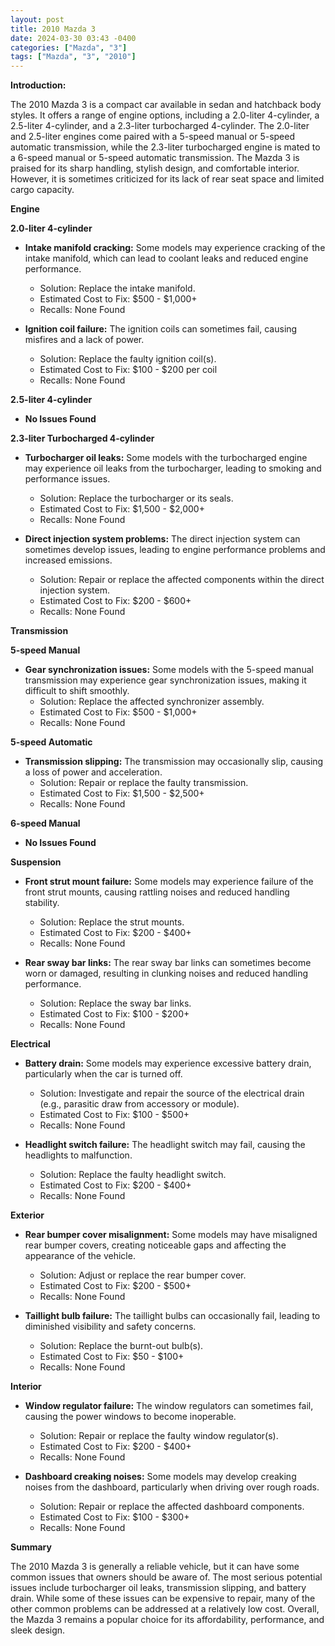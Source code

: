 ```yaml
---
layout: post
title: 2010 Mazda 3
date: 2024-03-30 03:43 -0400
categories: ["Mazda", "3"]
tags: ["Mazda", "3", "2010"]
---
```

**Introduction:**

The 2010 Mazda 3 is a compact car available in sedan and hatchback body styles. It offers a range of engine options, including a 2.0-liter 4-cylinder, a 2.5-liter 4-cylinder, and a 2.3-liter turbocharged 4-cylinder. The 2.0-liter and 2.5-liter engines come paired with a 5-speed manual or 5-speed automatic transmission, while the 2.3-liter turbocharged engine is mated to a 6-speed manual or 5-speed automatic transmission. The Mazda 3 is praised for its sharp handling, stylish design, and comfortable interior. However, it is sometimes criticized for its lack of rear seat space and limited cargo capacity.

**Engine**

**2.0-liter 4-cylinder**

* **Intake manifold cracking:** Some models may experience cracking of the intake manifold, which can lead to coolant leaks and reduced engine performance.
    * Solution: Replace the intake manifold.
    * Estimated Cost to Fix: $500 - $1,000+
    * Recalls: None Found

* **Ignition coil failure:** The ignition coils can sometimes fail, causing misfires and a lack of power.
    * Solution: Replace the faulty ignition coil(s).
    * Estimated Cost to Fix: $100 - $200 per coil
    * Recalls: None Found

**2.5-liter 4-cylinder**

* **No Issues Found**

**2.3-liter Turbocharged 4-cylinder**

* **Turbocharger oil leaks:** Some models with the turbocharged engine may experience oil leaks from the turbocharger, leading to smoking and performance issues.
    * Solution: Replace the turbocharger or its seals.
    * Estimated Cost to Fix: $1,500 - $2,000+
    * Recalls: None Found

* **Direct injection system problems:** The direct injection system can sometimes develop issues, leading to engine performance problems and increased emissions.
    * Solution: Repair or replace the affected components within the direct injection system.
    * Estimated Cost to Fix: $200 - $600+
    * Recalls: None Found

**Transmission**

**5-speed Manual**

* **Gear synchronization issues:** Some models with the 5-speed manual transmission may experience gear synchronization issues, making it difficult to shift smoothly.
    * Solution: Replace the affected synchronizer assembly.
    * Estimated Cost to Fix: $500 - $1,000+
    * Recalls: None Found

**5-speed Automatic**

* **Transmission slipping:** The transmission may occasionally slip, causing a loss of power and acceleration.
    * Solution: Repair or replace the faulty transmission.
    * Estimated Cost to Fix: $1,500 - $2,500+
    * Recalls: None Found

**6-speed Manual**

* **No Issues Found**

**Suspension**

* **Front strut mount failure:** Some models may experience failure of the front strut mounts, causing rattling noises and reduced handling stability.
    * Solution: Replace the strut mounts.
    * Estimated Cost to Fix: $200 - $400+
    * Recalls: None Found

* **Rear sway bar links:** The rear sway bar links can sometimes become worn or damaged, resulting in clunking noises and reduced handling performance.
    * Solution: Replace the sway bar links.
    * Estimated Cost to Fix: $100 - $200+
    * Recalls: None Found

**Electrical**

* **Battery drain:** Some models may experience excessive battery drain, particularly when the car is turned off.
    * Solution: Investigate and repair the source of the electrical drain (e.g., parasitic draw from accessory or module).
    * Estimated Cost to Fix: $100 - $500+
    * Recalls: None Found

* **Headlight switch failure:** The headlight switch may fail, causing the headlights to malfunction.
    * Solution: Replace the faulty headlight switch.
    * Estimated Cost to Fix: $200 - $400+
    * Recalls: None Found

**Exterior**

* **Rear bumper cover misalignment:** Some models may have misaligned rear bumper covers, creating noticeable gaps and affecting the appearance of the vehicle.
    * Solution: Adjust or replace the rear bumper cover.
    * Estimated Cost to Fix: $200 - $500+
    * Recalls: None Found

* **Taillight bulb failure:** The taillight bulbs can occasionally fail, leading to diminished visibility and safety concerns.
    * Solution: Replace the burnt-out bulb(s).
    * Estimated Cost to Fix: $50 - $100+
    * Recalls: None Found

**Interior**

* **Window regulator failure:** The window regulators can sometimes fail, causing the power windows to become inoperable.
    * Solution: Repair or replace the faulty window regulator(s).
    * Estimated Cost to Fix: $200 - $400+
    * Recalls: None Found

* **Dashboard creaking noises:** Some models may develop creaking noises from the dashboard, particularly when driving over rough roads.
    * Solution: Repair or replace the affected dashboard components.
    * Estimated Cost to Fix: $100 - $300+
    * Recalls: None Found

**Summary**

The 2010 Mazda 3 is generally a reliable vehicle, but it can have some common issues that owners should be aware of. The most serious potential issues include turbocharger oil leaks, transmission slipping, and battery drain. While some of these issues can be expensive to repair, many of the other common problems can be addressed at a relatively low cost. Overall, the Mazda 3 remains a popular choice for its affordability, performance, and sleek design.
